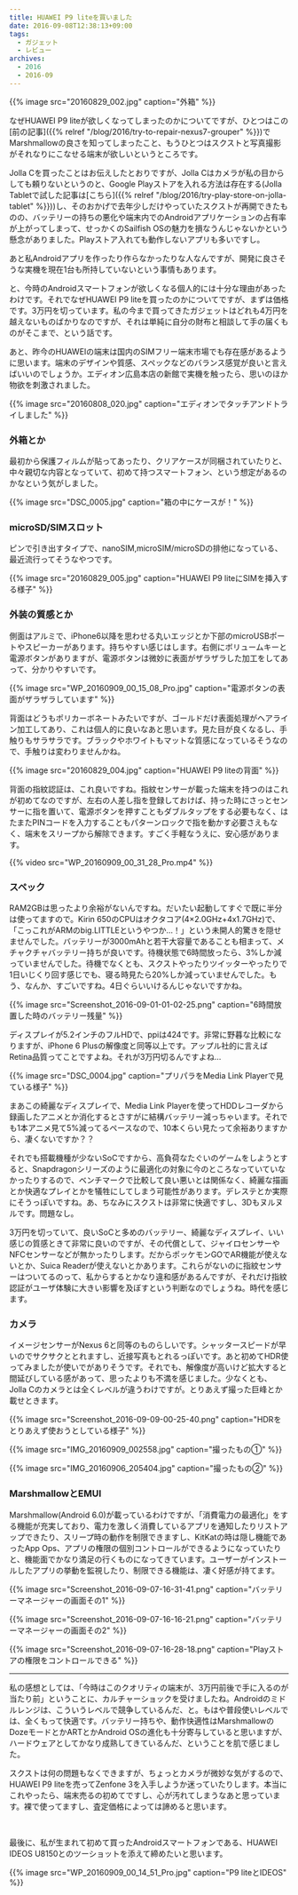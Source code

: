 ```yaml
---
title: HUAWEI P9 liteを買いました
date: 2016-09-08T12:38:13+09:00
tags:
  - ガジェット
  - レビュー
archives:
  - 2016
  - 2016-09
---
```


{{% image src="20160829_002.jpg" caption="外箱" %}}

なぜHUAWEI P9 liteが欲しくなってしまったのかについてですが、ひとつはこの[前の記事]({{% relref "/blog/2016/try-to-repair-nexus7-grouper" %}})でMarshmallowの良さを知ってしまったこと、もうひとつはスクストと写真撮影がそれなりにこなせる端末が欲しいというところです。

Jolla Cを買ったことはお伝えしたとおりですが、Jolla Cはカメラが私の目からしても頼りないというのと、Google Playストアを入れる方法は存在する(Jolla Tabletで試した記事は[こちら]({{% relref "/blog/2016/try-play-store-on-jolla-tablet" %}}))し、そのおかげで去年少しだけやっていたスクストが再開できたものの、バッテリーの持ちの悪化や端末内でのAndroidアプリケーションの占有率が上がってしまって、せっかくのSailfish OSの魅力を損なうんじゃないかという懸念がありました。Playストア入れても動作しないアプリも多いですし。

あと私Androidアプリを作ったり作らなかったりな人なんですが、開発に良さそうな実機を現在1台も所持していないという事情もあります。

と、今時のAndroidスマートフォンが欲しくなる個人的には十分な理由があったわけです。それでなぜHUAWEI P9 liteを買ったのかについてですが、まずは価格です。3万円を切っています。私の今まで買ってきたガジェットはどれも4万円を越えないものばかりなのですが、それは単純に自分の財布と相談して手の届くものがそこまで、という話です。

あと、昨今のHUAWEIの端末は国内のSIMフリー端末市場でも存在感があるように思います。端末のデザインや質感、スペックなどのバランス感覚が良いと言えばいいのでしょうか。エディオン広島本店の新館で実機を触ったら、思いのほか物欲を刺激されました。

{{% image src="20160808_020.jpg" caption="エディオンでタッチアンドトライしました" %}}

### 外箱とか

最初から保護フィルムが貼ってあったり、クリアケースが同梱されていたりと、中々親切な内容となっていて、初めて持つスマートフォン、という想定があるのかなという気がしました。

{{% image src="DSC_0005.jpg" caption="箱の中にケースが！" %}}

### microSD/SIMスロット

ピンで引き出すタイプで、nanoSIM,microSIM/microSDの排他になっている、最近流行ってそうなやつです。

{{% image src="20160829_005.jpg" caption="HUAWEI P9 liteにSIMを挿入する様子" %}}

### 外装の質感とか

側面はアルミで、iPhone6以降を思わせる丸いエッジとか下部のmicroUSBポートやスピーカーがあります。持ちやすい感じはします。右側にボリュームキーと電源ボタンがありますが、電源ボタンは微妙に表面がザラザラした加工をしてあって、分かりやすいです。

{{% image src="WP_20160909_00_15_08_Pro.jpg" caption="電源ボタンの表面がザラザラしています" %}}

背面はどうもポリカーボネートみたいですが、ゴールドだけ表面処理がヘアライン加工してあり、これは個人的に良いなあと思います。見た目が良くなるし、手触りもサラサラです。ブラックやホワイトもマットな質感になっているそうなので、手触りは変わりませんかね。

{{% image src="20160829_004.jpg" caption="HUAWEI P9 liteの背面" %}}

背面の指紋認証は、これ良いですね。指紋センサーが載った端末を持つのはこれが初めてなのですが、左右の人差し指を登録しておけば、持った時にさっとセンサーに指を置いて、電源ボタンを押すこともダブルタップをする必要もなく、はたまたPINコードを入力することもパターンロックで指を動かす必要さえもなく、端末をスリープから解除できます。すごく手軽なうえに、安心感があります。

{{% video src="WP_20160909_00_31_28_Pro.mp4" %}}

### スペック

RAM2GBは思ったより余裕がないんですね。だいたい起動してすぐで既に半分は使ってますので。Kirin 650のCPUはオクタコア(4×2.0GHz+4x1.7GHz)で、「こっこれがARMのbig.LITTLEというやつか…！」という未開人的驚きを隠せませんでした。バッテリーが3000mAhと若干大容量であることも相まって、メチャクチャバッテリー持ちが良いです。待機状態で6時間放ったら、3%しか減っていませんでした。待機でなくとも、スクストやったりツイッターやったりで1日いじくり回す感じでも、寝る時見たら20%しか減っていませんでした。もう、なんか、すごいですね。4日ぐらいいけるんじゃないですかね。

{{% image src="Screenshot_2016-09-01-01-02-25.png" caption="6時間放置した時のバッテリー残量" %}}

ディスプレイが5.2インチのフルHDで、ppiは424です。非常に野暮な比較になりますが、iPhone 6 Plusの解像度と同等以上です。アップル社的に言えばRetina品質ってことですよね。それが3万円切るんですよね…

{{% image src="DSC_0004.jpg" caption="プリパラをMedia Link Playerで見ている様子" %}}

まあこの綺麗なディスプレイで、Media Link Playerを使ってHDDレコーダから録画したアニメとか消化するとさすがに結構バッテリー減っちゃいます。それでも1本アニメ見て5%減ってるペースなので、10本くらい見たって余裕ありますから、凄くないですか？？

それでも搭載機種が少ないSoCですから、高負荷なたぐいのゲームをしようとすると、Snapdragonシリーズのように最適化の対象に今のところなっていていなかったりするので、ベンチマークで比較して良い悪いとは関係なく、綺麗な描画とか快適なプレイとかを犠牲にしてしまう可能性があります。デレステとか実際にそうっぽいですね。あ、ちなみにスクストは非常に快適ですし、3Dもヌルヌルです。問題なし。

3万円を切っていて、良いSoCと多めのバッテリー、綺麗なディスプレイ、いい感じの質感ときて非常に良いのですが、その代償として、ジャイロセンサーやNFCセンサーなどが無かったりします。だからポッケモンGOでAR機能が使えないとか、Suica Readerが使えないとかあります。これらがないのに指紋センサーはついてるのって、私からするとかなり違和感があるんですが、それだけ指紋認証がユーザ体験に大きい影響を及ぼすという判断なのでしょうね。時代を感じます。

### カメラ

イメージセンサーがNexus 6と同等のものらしいです。シャッタースピードが早いのでサクサクととれますし、近接写真もとれるっぽいです。あと初めてHDR使ってみましたが使いでがありそうです。それでも、解像度が高いけど拡大すると間延びしている感があって、思ったよりも不満を感じました。少なくとも、Jolla
Cのカメラとは全くレベルが違うわけですが。とりあえず撮った巨峰とか載せときます。

{{% image src="Screenshot_2016-09-09-00-25-40.png" caption="HDRをとりあえず使おうとしている様子" %}}

{{% image src="IMG_20160909_002558.jpg" caption="撮ったもの①" %}}

{{% image src="IMG_20160906_205404.jpg" caption="撮ったもの②" %}}

### MarshmallowとEMUI

Marshmallow(Android 6.0)が載っているわけですが、「消費電力の最適化」をする機能が充実しており、電力を激しく消費しているアプリを通知したりリストアップできたり、スリープ時の動作を制限できますし、KitKatの時は隠し機能であったApp Ops、アプリの権限の個別コントロールができるようになっていたりと、機能面でかなり満足の行くものになってきています。ユーザーがインストールしたアプリの挙動を監視したり、制限できる機能は、凄く好感が持てます。

{{% image src="Screenshot_2016-09-07-16-31-41.png" caption="バッテリーマネージャーの画面その1" %}}

{{% image src="Screenshot_2016-09-07-16-16-21.png" caption="バッテリーマネージャーの画面その2" %}}

{{% image src="Screenshot_2016-09-07-16-28-18.png" caption="Playストアの権限をコントロールできる" %}}

-----

私の感想としては、「今時はこのクオリティの端末が、3万円前後で手に入るのが当たり前」ということに、カルチャーショックを受けましたね。Androidのミドルレンジは、こういうレベルで競争しているんだ、と。もはや普段使いレベルでは、全くもって快適です。バッテリー持ちや、動作快適性はMarshmallowのDozeモードとかARTとかAndroid
OSの進化も十分寄与していると思いますが、ハードウェアとしてかなり成熟してきているんだ、ということを肌で感じました。

スクストは何の問題もなくできますが、ちょっとカメラが微妙な気がするので、HUAWEI P9 liteを売ってZenfone 3を入手しようか迷っていたりします。本当にこれやったら、端末売るの初めてですし、心が汚れてしまうなあと思っています。裸で使ってますし、査定価格によっては諦めると思います。

<br>

最後に、私が生まれて初めて買ったAndroidスマートフォンである、HUAWEI IDEOS U8150とのツーショットを添えて締めたいと思います。

{{% image src="WP_20160909_00_14_51_Pro.jpg" caption="P9 liteとIDEOS" %}}
